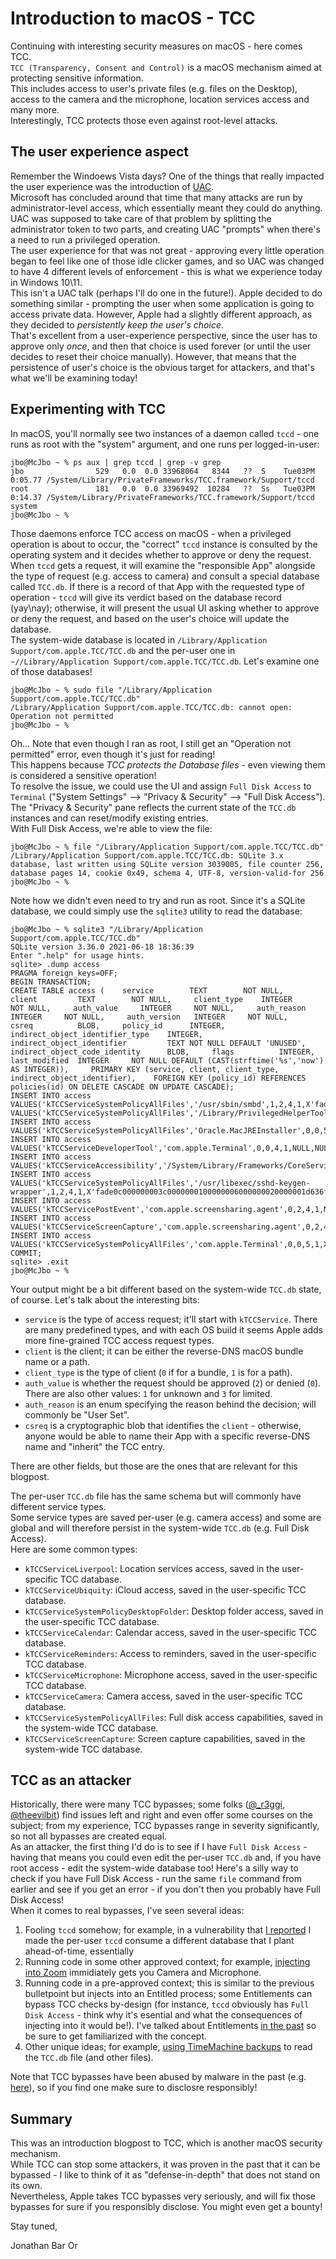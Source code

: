 # Introduction to macOS - TCC

Continuing with interesting security measures on macOS - here comes TCC.  
`TCC (Transparency, Consent and Control)` is a macOS mechanism aimed at protecting sensitive information.  
This includes access to user's private files (e.g. files on the Desktop), access to the camera and the microphone, location services access and many more.  
Interestingly, TCC protects those even against root-level attacks.

## The user experience aspect
Remember the Windoews Vista days? One of the things that really impacted the user experience was the introduction of [UAC](https://learn.microsoft.com/en-us/windows/security/identity-protection/user-account-control/how-user-account-control-works).  
Microsoft has concluded around that time that many attacks are run by administrator-level access, which essentially meant they could do anything.  
UAC was supposed to take care of that problem by splitting the administrator token to two parts, and creating UAC "prompts" when there's a need to run a privileged operation.  
The user experience for that was not great - approving every little operation began to feel like one of those idle clicker games, and so UAC was changed to have 4 different levels of enforcement - this is what we experience today in Windows 10\11.  
This isn't a UAC talk (perhaps I'll do one in the future!). Apple decided to do something similar - prompting the user when some application is going to access private data. However, Apple had a slightly different approach, as they decided to *persistently keep the user's choice*.  
That's excellent from a user-experience perspective, since the user has to approve only *once*, and then that choice is used forever (or until the user decides to reset their choice manually). However, that means that the persistence of user's choice is the obvious target for attackers, and that's what we'll be examining today!

## Experimenting with TCC
In macOS, you'll normally see two instances of a daemon called `tccd` - one runs as root with the "system" argument, and one runs per logged-in-user:

```shell
jbo@McJbo ~ % ps aux | grep tccd | grep -v grep
jbo                529   0.0  0.0 33968064   8344   ??  S    Tue03PM   0:05.77 /System/Library/PrivateFrameworks/TCC.framework/Support/tccd
root               181   0.0  0.0 33969492  10284   ??  Ss   Tue03PM   0:14.37 /System/Library/PrivateFrameworks/TCC.framework/Support/tccd system
jbo@McJbo ~ %
```

Those daemons enforce TCC access on macOS - when a privileged operation is about to occur, the "correct" `tccd` instance is consulted by the operating system and it decides whether to approve or deny the request.  
When `tccd` gets a request, it will examine the "responsible App" alongside the type of request (e.g. access to camera) and consult a special database called `TCC.db`. If there is a record of that App with the requested type of operation - `tccd` will give its verdict based on the database record (yay\nay); otherwise, it will present the usual UI asking whether to approve or deny the request, and based on the user's choice will update the database.  
The system-wide database is located in `/Library/Application Support/com.apple.TCC/TCC.db` and the per-user one in `~//Library/Application Support/com.apple.TCC/TCC.db`. Let's examine one of those databases!

```shell
jbo@McJbo ~ % sudo file "/Library/Application Support/com.apple.TCC/TCC.db"
/Library/Application Support/com.apple.TCC/TCC.db: cannot open: Operation not permitted
jbo@McJbo ~ % 
```

Oh... Note that even though I ran as root, I still get an "Operation not permitted" error, even though it's just for reading!  
This happens because *TCC protects the Database files* - even viewing them is considered a sensitive operation!  
To resolve the issue, we could use the UI and assign `Full Disk Access` to `Terminal` ("System Settings" --> "Privacy & Security" --> "Full Disk Access").  
The "Privacy & Security" pane reflects the current state of the `TCC.db` instances and can reset/modify existing entries.  
With Full Disk Access, we're able to view the file:

```shell
jbo@McJbo ~ % file "/Library/Application Support/com.apple.TCC/TCC.db"
/Library/Application Support/com.apple.TCC/TCC.db: SQLite 3.x database, last written using SQLite version 3039005, file counter 256, database pages 14, cookie 0x49, schema 4, UTF-8, version-valid-for 256
jbo@McJbo ~ %
```

Note how we didn't even need to try and run as root. Since it's a SQLite database, we could simply use the `sqlite3` utility to read the database:

```shell
jbo@McJbo ~ % sqlite3 "/Library/Application Support/com.apple.TCC/TCC.db"
SQLite version 3.36.0 2021-06-18 18:36:39
Enter ".help" for usage hints.
sqlite> .dump access
PRAGMA foreign_keys=OFF;
BEGIN TRANSACTION;
CREATE TABLE access (    service        TEXT        NOT NULL,     client         TEXT        NOT NULL,     client_type    INTEGER     NOT NULL,     auth_value     INTEGER     NOT NULL,     auth_reason    INTEGER     NOT NULL,     auth_version   INTEGER     NOT NULL,     csreq          BLOB,     policy_id      INTEGER,     indirect_object_identifier_type    INTEGER,     indirect_object_identifier         TEXT NOT NULL DEFAULT 'UNUSED',     indirect_object_code_identity      BLOB,     flags          INTEGER,     last_modified  INTEGER     NOT NULL DEFAULT (CAST(strftime('%s','now') AS INTEGER)),     PRIMARY KEY (service, client, client_type, indirect_object_identifier),    FOREIGN KEY (policy_id) REFERENCES policies(id) ON DELETE CASCADE ON UPDATE CASCADE);
INSERT INTO access VALUES('kTCCServiceSystemPolicyAllFiles','/usr/sbin/smbd',1,2,4,1,X'fade0c000000002c0000000100000006000000020000000e636f6d2e6170706c652e736d6264000000000003',NULL,0,'UNUSED',NULL,0,1634341495);
VALUES('kTCCServiceSystemPolicyAllFiles','/Library/PrivilegedHelperTools/com.oracle.JavaInstallHelper',1,0,5,1,X'fade0c00000000a80000000100000006000000020000001c636f6d2e6f7261636c652e4a617661496e7374616c6c48656c706572000000060000000f000000060000000e000000010000000a2a864886f76364060206000000000000000000060000000e000000000000000a2a864886f7636406010d0000000000000000000b000000000000000a7375626a6563742e4f550000000000010000000a564235453254563936330000',NULL,NULL,'UNUSED',NULL,0,1636739681);
INSERT INTO access VALUES('kTCCServiceSystemPolicyAllFiles','Oracle.MacJREInstaller',0,0,5,1,X'fade0c00000000a4000000010000000600000002000000164f7261636c652e4d61634a5245496e7374616c6c65720000000000060000000f000000060000000e000000010000000a2a864886f76364060206000000000000000000060000000e000000000000000a2a864886f7636406010d0000000000000000000b000000000000000a7375626a6563742e4f550000000000010000000a564235453254563936330000',NULL,NULL,'UNUSED',NULL,0,1636739686);
INSERT INTO access VALUES('kTCCServiceDeveloperTool','com.apple.Terminal',0,0,4,1,NULL,NULL,0,'UNUSED',NULL,0,1669677542);
INSERT INTO access VALUES('kTCCServiceAccessibility','/System/Library/Frameworks/CoreServices.framework/Versions/A/Frameworks/AE.framework/Versions/A/Support/AEServer',1,0,4,1,X'fade0c000000003000000001000000060000000200000012636f6d2e6170706c652e4145536572766572000000000003',NULL,0,'UNUSED',NULL,0,1683241696);
INSERT INTO access VALUES('kTCCServiceSystemPolicyAllFiles','/usr/libexec/sshd-keygen-wrapper',1,2,4,1,X'fade0c000000003c0000000100000006000000020000001d636f6d2e6170706c652e737368642d6b657967656e2d7772617070657200000000000003',NULL,0,'UNUSED',NULL,0,1683310049);
INSERT INTO access VALUES('kTCCServicePostEvent','com.apple.screensharing.agent',0,2,4,1,NULL,NULL,0,'UNUSED',NULL,0,1683310059);
INSERT INTO access VALUES('kTCCServiceScreenCapture','com.apple.screensharing.agent',0,2,4,1,NULL,NULL,0,'UNUSED',NULL,0,1683310059);
INSERT INTO access VALUES('kTCCServiceSystemPolicyAllFiles','com.apple.Terminal',0,0,5,1,X'fade0c000000003000000001000000060000000200000012636f6d2e6170706c652e5465726d696e616c000000000003',NULL,NULL,'UNUSED',NULL,0,1684276653);
COMMIT;
sqlite> .exit
jbo@McJbo ~ %
```

Your output might be a bit different based on the system-wide `TCC.db` state, of course. Let's talk about the interesting bits:
- `service` is the type of access request; it'll start with `kTCCService`. There are many predefined types, and with each OS build it seems Apple adds more fine-grained TCC access request types.
- `client` is the client; it can be either the reverse-DNS macOS bundle name or a path.
- `client_type` is the type of client (`0` if for a bundle, `1` is for a path).
- `auth_value` is whether the request should be approved (`2`) or denied (`0`). There are also other values: `1` for unknown and `3` for limited.
- `auth_reason` is an enum specifying the reason behind the decision; will commonly be "User Set".
- `csreq` is a cryptographic blob that identifies the `client` - otherwise, anyone would be able to name their App with a specific reverse-DNS name and "inherit" the TCC entry.

There are other fields, but those are the ones that are relevant for this blogpost.

The per-user `TCC.db` file has the same schema but will commonly have different service types.  
Some service types are saved per-user (e.g. camera access) and some are global and will therefore persist in the system-wide `TCC.db` (e.g. Full Disk Access).  
Here are some common types:
- `kTCCServiceLiverpool`: Location services access, saved in the user-specific TCC database.
- `kTCCServiceUbiquity`: iCloud access, saved in the user-specific TCC database.
- `kTCCServiceSystemPolicyDesktopFolder`:	Desktop folder access, saved in the user-specific TCC database.
- `kTCCServiceCalendar`: Calendar access, saved in the user-specific TCC database.
- `kTCCServiceReminders`: Access to reminders, saved in the user-specific TCC database.
- `kTCCServiceMicrophone`: Microphone access, saved in the user-specific TCC database.
- `kTCCServiceCamera`: Camera access, saved in the user-specific TCC database.
- `kTCCServiceSystemPolicyAllFiles`: Full disk access capabilities, saved in the system-wide TCC database.
- `kTCCServiceScreenCapture`: Screen capture capabilities, saved in the system-wide TCC database.

## TCC as an attacker
Historically, there were many TCC bypasses; some folks ([@_r3ggi](https://twitter.com/_r3ggi), [@theevilbit](https://twitter.com/theevilbit)) find issues left and right and even offer some courses on the subject; from my experience, TCC bypasses range in severity significantly, so not all bypasses are created equal.  
As an attacker, the first thing I'd do is to see if I have `Full Disk Access` - having that means you could even edit the per-user `TCC.db` and, if you have root access - edit the system-wide database too! Here's a silly way to check if you have Full Disk Access - run the same `file` command from earlier and see if you get an error - if you don't then you probably have Full Disk Access!  
When it comes to real bypasses, I've seen several ideas:
1. Fooling `tccd` somehow; for example, in a vulnerability that [I reported](https://www.microsoft.com/en-us/security/blog/2022/01/10/new-macos-vulnerability-powerdir-could-lead-to-unauthorized-user-data-access/) I made the per-user `tccd` consume a different database that I plant ahead-of-time, essentially 
2. Running code in some other approved context; for example, [injecting into Zoom](https://www.csoonline.com/article/3535789/weakness-in-zoom-for-macos-allows-local-attackers-to-hijack-camera-and-microphone.html) immidiately gets you Camera and Microphone.
3. Running code in a pre-approved context; this is similar to the previous bulletpoint but injects into an Entitled process; some Entitlements can bypass TCC checks by-design (for instance, `tccd` obviously has `Full Disk Access` - think why it's esential and what the consequences of injecting into it would be!). I've talked about Entitlements [in the past](https://github.com/yo-yo-yo-jbo/macos_sip/) so be sure to get familiarized with the concept.
4. Other unique ideas; for example, [using TimeMachine backups](https://theevilbit.github.io/posts/cve_2020_9771/) to read the `TCC.db` file (and other files).

Note that TCC bypasses have been abused by malware in the past (e.g. [here](https://www.jamf.com/blog/zero-day-tcc-bypass-discovered-in-xcsset-malware/)), so if you find one make sure to disclosre responsibly!

## Summary
This was an introduction blogpost to TCC, which is another macOS security mechanism.  
While TCC can stop some attackers, it was proven in the past that it can be bypassed - I like to think of it as "defense-in-depth" that does not stand on its own.  
Nevertheless, Apple takes TCC bypasses very seriously, and will fix those bypasses for sure if you responsibly disclose. You might even get a bounty!

Stay tuned,

Jonathan Bar Or
